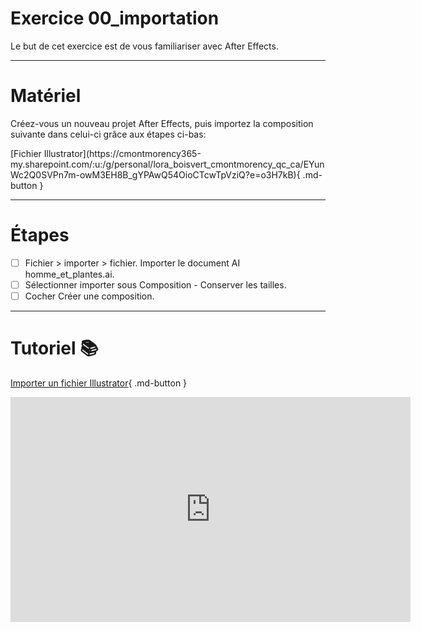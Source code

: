 # Exercice 00_importation
<p > Le but de cet exercice est de vous familiariser avec After Effects.</p>

***

# Matériel

<p>Créez-vous un nouveau projet After Effects, puis importez la composition suivante dans celui-ci grâce aux étapes ci-bas:</p>
[Fichier Illustrator](https://cmontmorency365-my.sharepoint.com/:u:/g/personal/lora_boisvert_cmontmorency_qc_ca/EYunWc2Q0SVPn7m-owM3EH8B_gYPAwQ54OioCTcwTpVziQ?e=o3H7kB){ .md-button }

***

# Étapes
- [ ] Fichier > importer > fichier. Importer le document AI homme_et_plantes.ai. 
- [ ] Sélectionner importer sous Composition - Conserver les tailles.
- [ ] Cocher Créer une composition.

***

# Tutoriel 📚
[Importer un fichier Illustrator](https://cmontmorency365-my.sharepoint.com/:v:/g/personal/lora_boisvert_cmontmorency_qc_ca/EfRph-oNoVJCgZzQT0MDd1ABqDQJEIi0V7uNvuGGlF6DAg?e=5pEkaF){ .md-button }
<iframe src="https://cmontmorency365-my.sharepoint.com/personal/lora_boisvert_cmontmorency_qc_ca/_layouts/15/embed.aspx?UniqueId=ea8769f4-a10d-4252-819c-d04f43037750&embed=%7B%22ust%22%3Atrue%2C%22hv%22%3A%22CopyEmbedCode%22%7D&referrer=StreamWebApp&referrerScenario=EmbedDialog.Create" width="640" height="360" frameborder="0" scrolling="no" allowfullscreen title="03_importer_image_ae.mp4"></iframe>



